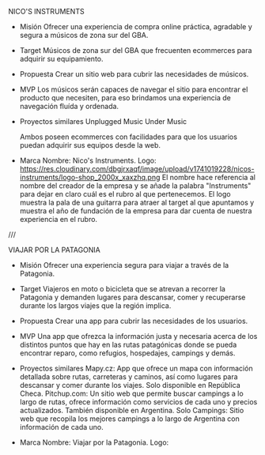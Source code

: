 NICO'S INSTRUMENTS

- Misión
  Ofrecer una experiencia de compra online práctica, agradable y segura a músicos de zona sur del GBA.

- Target
  Músicos de zona sur del GBA que frecuenten ecommerces para adquirir su equipamiento.

- Propuesta
  Crear un sitio web para cubrir las necesidades de músicos.

- MVP
  Los músicos serán capaces de navegar el sitio para encontrar el producto que necesiten, para eso brindamos una experiencia de navegación fluída y ordenada.

- Proyectos similares
  Unplugged Music
  Under Music

  Ambos poseen ecommerces con facilidades para que los usuarios puedan adquirir sus equipos desde la web.

- Marca
  Nombre: Nico's Instruments.
  Logo: https://res.cloudinary.com/dbgjrxaqf/image/upload/v1741019228/nicos-instruments/logo-shop_2000x_xaxzhq.png
  El nombre hace referencia al nombre del creador de la empresa y se añade la palabra "Instruments" para dejar en claro cuál es el rubro al que pertenecemos.
  El logo muestra la pala de una guitarra para atraer al target al que apuntamos y muestra el año de fundación de la empresa para dar cuenta de nuestra experiencia en el rubro.

///

VIAJAR POR LA PATAGONIA

- Misión
  Ofrecer una experiencia segura para viajar a través de la Patagonia.

- Target
  Viajeros en moto o bicicleta que se atrevan a recorrer la Patagonia y demanden lugares para descansar, comer y recuperarse durante los largos viajes que la región implica.

- Propuesta
  Crear una app para cubrir las necesidades de los usuarios.

- MVP
  Una app que ofrezca la información justa y necesaria acerca de los distintos puntos que hay en las rutas patagónicas donde se pueda encontrar reparo, como refugios, hospedajes, campings y demás.

- Proyectos similares
  Mapy.cz: App que ofrece un mapa con información detallada sobre rutas, carreteras y caminos, así como lugares para descansar y comer durante los viajes. Solo disponible en República Checa.
  Pitchup.com: Un sitio web que permite buscar campings a lo largo de rutas, ofrece información como servicios de cada uno y precios actualizados. También disponible en Argentina.
  Solo Campings: Sitio web que recopila los mejores campings a lo largo de Argentina con información de cada uno.

- Marca
  Nombre: Viajar por la Patagonia.
  Logo:
